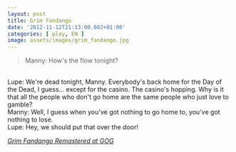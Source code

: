 ```yaml
---
layout: post
title: Grim Fandango
date: '2012-11-12T21:13:00.002+01:00'
categories: [ play, EN ]
image: assets/images/grim_fandango.jpg
---
```


> Manny: How's the flow tonight?
<br/>
Lupe: We're dead tonight, Manny. Everybody's back home for the Day of the Dead, I guess... except for the casino. The casino's hopping. Why is it that all the people who don't go home are the same people who just love to gamble?
<br/>
Manny: Well, I guess when you've got nothing to go home to, you've got nothing to lose.
<br/>
Lupe: Hey, we should put that over the door!
<p/>
<a target="_blank" href="https://www.gog.com/game/grim_fandango_remastered"><i>Grim Fandango Remastered at GOG</i>
